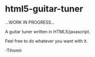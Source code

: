 html5-guitar-tuner
==================

...WORK IN PROGRESS...

A guitar tuner written in HTML5/javascript.

Feel free to do whatever you want with it.

-Tihomir

